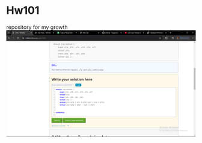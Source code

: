# Hw101
 repository for my growth
![image alt](https://github.com/Yugan23/Hw101/blob/33375b19bbe43772c5b60a1e448e14022b4822ed/Screenshot%20(50).png)
